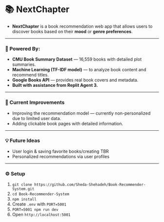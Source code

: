 # 📚 NextChapter
- **NextChapter** is a book recommendation web app that allows users to discover books based on their **mood** or **genre preferences**.
---
### 🧠 Powered By:
- **CMU Book Summary Dataset** — 16,559 books with detailed plot summaries.  
- **Machine Learning (TF-IDF model)** — to analyze book content and recommend titles.  
- **Google Books API** — provides real book covers and metadata.  
- **Built with assistance from Replit Agent 3.**
---
### 🚧 Current Improvements
- Improving the recommendation model — currently non-personalized due to limited user data.  
- Adding clickable book pages with detailed information.
---
### 💡 Future Ideas
- User login & saving favorite books/creating TBR  
- Personalized recommendations via user profiles
___
### ⚙️ Setup
1. `git clone https://github.com/Sheda-Shehadeh/Book-Recommender-System.git`
2. `cd Book-Recommender-System`
3. `npm install`
4. Create `.env` with `PORT=5001`
5. `PORT=5001 npm run dev`
6. Open `http://localhost:5001`


